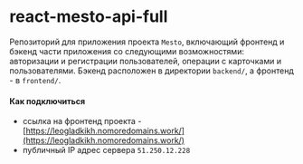 # react-mesto-api-full
Репозиторий для приложения проекта `Mesto`, включающий фронтенд и бэкенд части приложения со следующими возможностями: авторизации и регистрации пользователей, операции с карточками и пользователями. Бэкенд расположен в директории `backend/`, а фронтенд - в `frontend/`.
  
#### Как подключиться
+ ссылка на фронтенд проекта - [https://leogladkikh.nomoredomains.work/](https://leogladkikh.nomoredomains.work/)
+ публичный IP адрес сервера `51.250.12.228`
